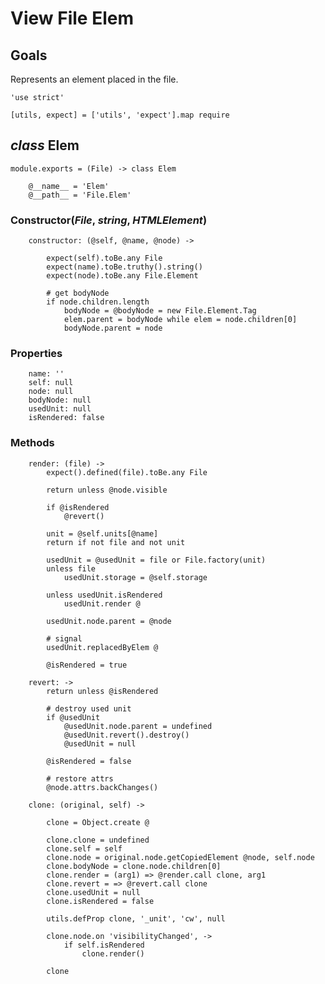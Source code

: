 View File Elem
==============

Goals
-----

Represents an element placed in the file.

	'use strict'

	[utils, expect] = ['utils', 'expect'].map require

*class* Elem
------------

	module.exports = (File) -> class Elem

		@__name__ = 'Elem'
		@__path__ = 'File.Elem'

### Constructor(*File*, *string*, *HTMLElement*)

		constructor: (@self, @name, @node) ->

			expect(self).toBe.any File
			expect(name).toBe.truthy().string()
			expect(node).toBe.any File.Element

			# get bodyNode
			if node.children.length
				bodyNode = @bodyNode = new File.Element.Tag
				elem.parent = bodyNode while elem = node.children[0]
				bodyNode.parent = node

### Properties

		name: ''
		self: null
		node: null
		bodyNode: null
		usedUnit: null
		isRendered: false

### Methods

		render: (file) ->
			expect().defined(file).toBe.any File

			return unless @node.visible

			if @isRendered
				@revert()

			unit = @self.units[@name]
			return if not file and not unit

			usedUnit = @usedUnit = file or File.factory(unit)
			unless file
				usedUnit.storage = @self.storage

			unless usedUnit.isRendered
				usedUnit.render @

			usedUnit.node.parent = @node

			# signal
			usedUnit.replacedByElem @

			@isRendered = true

		revert: ->
			return unless @isRendered

			# destroy used unit
			if @usedUnit
				@usedUnit.node.parent = undefined
				@usedUnit.revert().destroy()
				@usedUnit = null

			@isRendered = false

			# restore attrs
			@node.attrs.backChanges()

		clone: (original, self) ->

			clone = Object.create @

			clone.clone = undefined
			clone.self = self
			clone.node = original.node.getCopiedElement @node, self.node
			clone.bodyNode = clone.node.children[0]
			clone.render = (arg1) => @render.call clone, arg1
			clone.revert = => @revert.call clone
			clone.usedUnit = null
			clone.isRendered = false

			utils.defProp clone, '_unit', 'cw', null

			clone.node.on 'visibilityChanged', ->
				if self.isRendered
					clone.render()

			clone